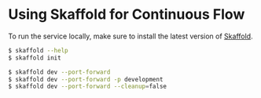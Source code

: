 # Using Skaffold for Continuous Flow

To run the service locally, make sure to install the latest version of [Skaffold](https://skaffold.dev).

```bash
$ skaffold --help
$ skaffold init

$ skaffold dev --port-forward
$ skaffold dev --port-forward -p development
$ skaffold dev --port-forward --cleanup=false
```
